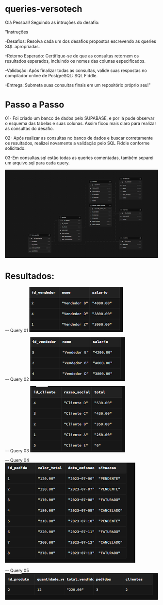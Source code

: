 # queries-versotech

Olá Pessoal! Seguindo as intruções do desafio:

"Instruções


-Desafios: Resolva cada um dos desafios propostos escrevendo as queries SQL apropriadas.

-Retorno Esperado: Certifique-se de que as consultas retornem os resultados esperados, incluindo os nomes das colunas especificados.

-Validação: Após finalizar todas as consultas, valide suas respostas no compilador online de PostgreSQL: SQL Fiddle.

-Entrega: Submeta suas consultas finais em um repositório próprio seu!"

# Passo a Passo

01- Foi criado um banco de dados pelo SUPABASE, e por lá pude observar o esquema das tabelas e suas colunas. Assim ficou mais claro para realizar as consultas do desafio.

02- Após realizar as consultas no banco de dados e buscar corretamente os resultados, realizei novamente a validação pelo SQL Fiddle conforme solicitado.

03-Em consultas.sql estão todas as queries comentadas, também separei um arquivo.sql para cada query.

![alt text](./images/image.png)

# Resultados:

-- Query 01 
![alt text](./images/image-1.png)

-- Query 02
![alt text](./images/image-2.png)

-- Query 03
![alt text](./images/image-3.png)

-- Query 04
![alt text](./images/image-4.png)

-- Query 05 
![alt text](./images/image-5.png)